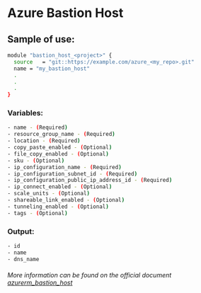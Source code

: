 # Azure Bastion Host

## Sample of use:

```bash
module "bastion_host_<project>" {
  source   = "git::https://example.com/azure_<my_repo>.git"
  name = "my_bastion_host"
  .
  .
  .
}
```

### Variables:

```bash
- name - (Required)
- resource_group_name - (Required)
- location - (Required)
- copy_paste_enabled - (Optional)
- file_copy_enabled - (Optional)
- sku - (Optional)
- ip_configuration_name - (Required)
- ip_configuration_subnet_id - (Required)
- ip_configuration_public_ip_address_id - (Required)
- ip_connect_enabled - (Optional)
- scale_units - (Optional)
- shareable_link_enabled - (Optional)
- tunneling_enabled - (Optional)
- tags - (Optional)
```

### Output:

```bash
- id
- name
- dns_name
```

###### More information can be found on the official document [azurerm_bastion_host](https://registry.terraform.io/providers/hashicorp/azurerm/latest/docs/resources/bastion_host)